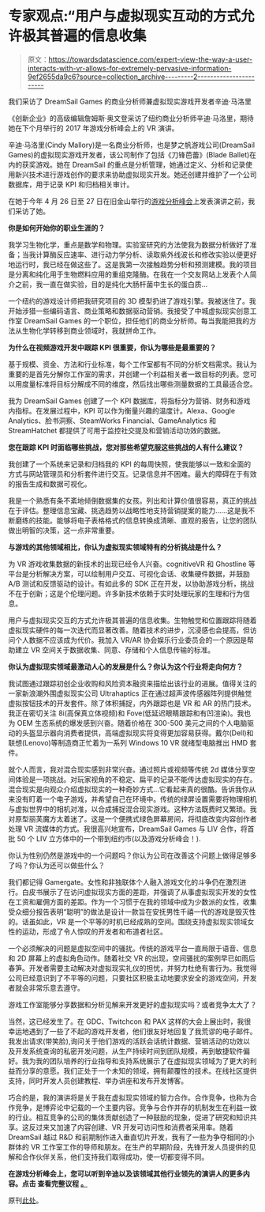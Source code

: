 # 专家观点:“用户与虚拟现实互动的方式允许极其普遍的信息收集

> 原文：<https://towardsdatascience.com/expert-view-the-way-a-user-interacts-with-vr-allows-for-extremely-pervasive-information-9ef2655da9c6?source=collection_archive---------2----------------------->

我们采访了 DreamSail Games 的商业分析师兼虚拟现实游戏开发者辛迪·马洛里

《创新企业》的高级编辑詹姆斯·奥文登采访了纽约商业分析师辛迪·马洛里，期待她在下个月举行的 2017 年游戏分析峰会上的 VR 演讲。

辛迪·马洛里(Cindy Mallory)是一名商业分析师，也是梦之帆游戏公司(DreamSail Games)的虚拟现实游戏开发者，该公司制作了包括《刀锋芭蕾》(Blade Ballet)在内的获奖游戏。她在 DreamSail 的重点是分析管理，她通过定义、分析和记录使用新兴技术进行游戏创作的要求来协助虚拟现实开发。她还创建并维护了一个公司数据库，用于记录 KPI 和归档相关审计。

在她于今年 4 月 26 日至 27 日在旧金山举行的[游戏分析峰会](https://theinnovationenterprise.com/summits/gaming-analytics-summit-san-francisco-2017)上发表演讲之前，我们采访了她。

**你是如何开始你的职业生涯的？**

我学习生物化学，重点是数学和物理。实验室研究的方法使我为数据分析做好了准备；当我计算酶反应速率、进行动力学分析、读取紫外线波长和修改实验以便更好地运行时，我已经在做这些了。这是我第一次接触趋势分析和预测建模。我的项目是分离和纯化用于生物燃料应用的重组克隆酶。在我在一个交友网站上发表个人简介之前，我一直在做实验，目的是纯化大肠杆菌中生长的蛋白质…

一个纽约的游戏设计师把我研究项目的 3D 模型扔进了游戏引擎。我被迷住了。我开始涉猎一些编码语言、商业策略和数据驱动营销。我接受了中城虚拟现实创意工作室 DreamSail Games 的一个职位，担任他们的商业分析师。每当我能把我的方法从生物化学转移到商业领域时，我就拼命工作。

**为什么在视频游戏开发中跟踪 KPI 很重要，你认为哪些是最重要的？**

基于规模、资金、方法和行业标准，每个工作室都有不同的分析文档需求。我认为重要的是首先分解你工作室的需求，并创建一个利益相关者一致目标的列表。您可以用度量标准将目标分解成不同的维度，然后找出哪些测量数据的工具最适合您。

我为 DreamSail Games 创建了一个 KPI 数据库，将指标分为营销、财务和游戏内指标。在发展过程中，KPI 可以作为衡量兴趣的温度计。Alexa、Google Analytics、脸书洞察、SteamWorks Financial、GameAnalytics 和 StreamHatchet 都提供了可用于监控社交提及和营销活动功效的数据。

**您在跟踪 KPI 时面临哪些挑战，您对那些希望克服这些挑战的人有什么建议？**

我创建了一个系统来记录和归档我的 KPI 的每周快照，使我能够以一致和全面的方式与网站管理员和分析套件进行交互。记录信息并不困难。最大的障碍在于有效的报告生成和数据可视化。

我是一个熟悉有条不紊地倾倒数据集的女孩。列出和计算价值很容易，真正的挑战在于评估。整理信息宝藏、挑选趋势以战略性地支持营销提案的能力……这是我不断磨练的技能。能够将电子表格格式的信息转换成清晰、直观的报告，让您的团队做出明智的决策，这一点非常重要。

**与游戏的其他领域相比，你认为虚拟现实领域特有的分析挑战是什么？**

为 VR 游戏收集数据的新技术的出现已经令人兴奋。cognitiveVR 和 Ghostline 等平台是分析解决方案，可以绘制用户交互、可视化会话、收集硬件数据，并鼓励 A/B 测试和反馈驱动的设计。有如此多的 SDK 正在开发，以协助游戏分析，挑战不在于创新；这是个伦理问题。许多新技术依赖于实时处理玩家的生理和行为信息。

用户与虚拟现实交互的方式允许极其普遍的信息收集。生物触觉和位置跟踪将随着虚拟现实硬件的每一次迭代而显著改善。随着技术的进步，沉浸感也会提高，但访问个人数据不应该成为代价。我加入 VR/AR 协会娱乐行业委员会的一个原因是帮助建立 VR 空间关于数据收集、同意、存储和个人信息传输的标准。

**你认为虚拟现实领域最激动人心的发展是什么？你认为这个行业将走向何方？**

我试图通过跟踪初创企业收购和风险资本融资来描绘出该行业的进展。值得关注的一家新浪潮外围虚拟现实公司 Ultrahaptics 正在通过超声波传感器阵列提供触觉虚拟按钮技术的开发套件。除了体积捕捉，内外跟踪也是 VR 和 AR 的热门技术。我正在密切关注 8i(高保真立体视频)和 Fove(低延迟眼睛跟踪和有凹渲染)。我也为 OEM 生态系统的爆发感到兴奋。随着价格在 300-500 美元之间的个人电脑驱动的头盔显示器向消费者提供，高端虚拟现实将变得更加容易获得。戴尔(Dell)和联想(Lenovo)等制造商正忙着为一系列 Windows 10 VR 就绪型电脑推出 HMD 套件。

就个人而言，我对混合现实感到非常兴奋。通过照片或视频等传统 2d 媒体分享空间体验是一项挑战。对玩家视角的不稳定、扁平的记录不能传达虚拟现实的存在。混合现实是向观众介绍虚拟现实的一种奇妙方式…它看起来真的很酷。告诉我你从来没有盯着一个电子游戏，并希望自己在环境中。传统的绿屏设置需要将物理相机与虚拟世界中的相机对准，以合成捕捉混合现实游戏。这种方法既费时又繁琐。我对原型丽芙魔方太着迷了。这是一个便携式绿色屏幕房间，将彻底改变内容创作者处理 VR 流媒体的方式。我很高兴地宣布，DreamSail Games 与 LIV 合作，将首批 50 个 LIV 立方体中的一个带到纽约市(以及游戏分析峰会！).

你认为性别仍然是游戏中的一个问题吗？你认为公司在改善这个问题上做得足够多了吗？你认为还可以做些什么？

我们都记得 Gamergate。女性和非独联体个人融入游戏文化的斗争仍在激烈进行。白皮书展示了在访问虚拟现实方面的差距，并强调了从事虚拟现实开发的女性在工资和雇佣方面的差距。作为一个习惯于在我的领域中成为少数派的女性，收集受众细分报告表明“聪明”的做法是设计一款旨在安抚男性千禧一代的游戏是毁灭性的。话虽如此，VR 是一个平等的时机已经成熟的空间。围绕支持虚拟现实领域女性的运动，形成了令人惊叹的开发者和布道者社区。

一个必须解决的问题是虚拟空间中的骚扰。传统的游戏平台一直局限于语音、信息和 2D 屏幕上的虚拟角色动作。随着社交 VR 的出现，空间骚扰的案例早已如雨后春笋。开发者需要主动解决对虚拟现实礼仪的担忧，并努力杜绝有害行为。我觉得公司已经意识到了不平等的问题，只要社区积极主动地要求安全的游戏空间，开发者就会非常乐意去遵守。

游戏工作室能够分享数据和分析见解来开发更好的虚拟现实吗？或者竞争太大了？

当然，这已经发生了。在 GDC、Twitchcon 和 PAX 这样的大会上展出时，我很幸运地遇到了一些了不起的游戏开发者，他们很友好地回复了我荒谬的电子邮件。我发出请求(带笑脸),询问关于他们游戏的活跃会话统计数据、营销活动的功效以及开发系统查询的私密开发问题，从生产持续时间到团队规模，再到敏捷软件偏好。我为我的团队培养的行业指导和支持系统展示了在虚拟现实领域为了更大的利益而分享的意愿。我们正处于一个未知的领域，拥有颠覆性的技术。在线社区提供支持，同时开发人员创建教程、举办讲座和发布开发博客。

巧合的是，我的演讲将是关于我在虚拟现实领域的智力合作。合作竞争，也称为合作竞争，是博弈论中记载的一个主要内容。竞争与合作并存的机制发生在利益一致的行业。相互竞争的公司的集体贡献创造了一种鼓励的现象，促进了研究和知识共享。这反过来又加速了内容创建、VR 开发可访问性和消费者采用率。随着 DreamSail 越过 R&D 和前期制作进入垂直切片开发，我有了一些为争夺相同的小群体的 VR 工作室工作的导师和朋友。在生产的早期阶段，先锋开发人员提供的见解和合作伙伴关系，他们支持我们取得成功，使一切都变得不同。

**在游戏分析峰会上，您可以听到辛迪以及该领域其他行业领先的演讲人的更多内容。点击 **查看完整议程** [。](https://theinnovationenterprise.com/summits/gaming-analytics-summit-san-francisco-2017/schedule)**

原刊[此处](https://channels.theinnovationenterprise.com/articles/expert-view-the-way-a-user-interacts-with-vr-allows-for-extremely-pervasive-information-collection)。